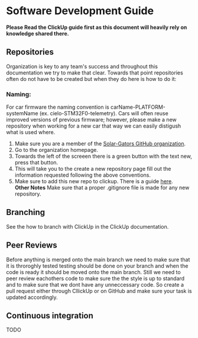 # Software Development Guide
**Please Read the ClickUp guide first as this document will heavily rely on knowledge shared there.**
## Repositories
Organization is key to any team's success and throughout this documentation we try to make that clear. Towards that point repositories often do not have to be created but when they do here is how to do it:
### Naming:
For car firmware the naming convention is carName-PLATFORM-systemName (ex. cielo-STM32F0-telemetry). Cars will often reuse improved versions of previous firmware; however, please make a new repository when working for a new car that way we can easily distigush what is used where.  
1. Make sure you are a member of the [Solar-Gators GitHub organization](https://github.com/Solar-Gators).
2. Go to the organization homepage.
3. Towards the left of the screeen there is a green button with the text new, press that button.
4. This will take you to the create a new repository page fill out the information requested following the above conventions.
5. Make sure to add this new repo to clickup. There is a guide [here](https://docs.clickup.com/en/articles/856285-github).  
**Other Notes**
Make sure that a proper .gitignore file is made for any new repository.

## Branching
See the how to branch with ClickUp in the ClickUp documentation.

## Peer Reviews
Before anything is merged onto the main branch we need to make sure that it is throroghly tested testing should be done on your branch and when the code is ready it should be moved onto the main branch. Still we need to peer review eachothers code to make sure the the style is up to standard and to make sure that we dont have any unneccessary code. So create a pull request either through CllickUp or on GitHub and make sure your task is updated accordingly.

## Continuous integration
TODO